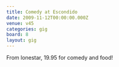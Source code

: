 ```yaml
---
title: Comedy at Escondido
date: 2009-11-12T00:00:00.000Z
venue: v45
categories: gig
board: 8
layout: gig
---
```

From lonestar, 19.95 for comedy and food!